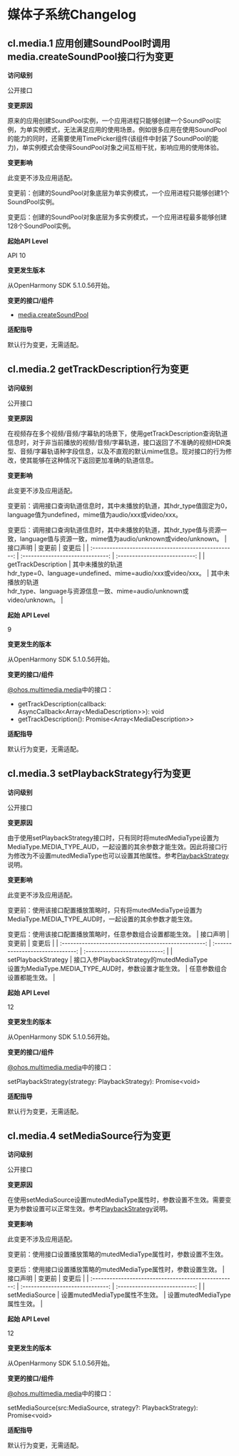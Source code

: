 # 媒体子系统Changelog

## cl.media.1 应用创建SoundPool时调用media.createSoundPool接口行为变更

**访问级别**

公开接口

**变更原因**

原来的应用创建SoundPool实例，一个应用进程只能够创建一个SoundPool实例，为单实例模式，无法满足应用的使用场景。例如很多应用在使用SoundPool的能力的同时，还需要使用TimePicker组件(该组件中封装了SoundPool的能力)，单实例模式会使得SoundPool对象之间互相干扰，影响应用的使用体验。

**变更影响**

此变更不涉及应用适配。

变更前：创建的SoundPool对象底层为单实例模式，一个应用进程只能够创建1个SoundPool实例。

变更后：创建的SoundPool对象底层为多实例模式，一个应用进程最多能够创建128个SoundPool实例。

**起始API Level**

API 10

**变更发生版本**

从OpenHarmony SDK 5.1.0.56开始。

**变更的接口/组件**

- [media.createSoundPool](../../../application-dev/reference/apis-media-kit/js-apis-media.md#media.createSoundPool)

**适配指导**

默认行为变更，无需适配。

## cl.media.2 	getTrackDescription行为变更

**访问级别**

公开接口

**变更原因**

在视频存在多个视频/音频/字幕轨的场景下，使用getTrackDescription查询轨道信息时，对于非当前播放的视频/音频/字幕轨道，接口返回了不准确的视频HDR类型、音频/字幕轨语种字段信息，以及不直观的默认mime信息。现对接口的行为修改，使其能够在这种情况下返回更加准确的轨道信息。

**变更影响**

此变更不涉及应用适配。

变更前：调用接口查询轨道信息时，其中未播放的轨道，其hdr_type值固定为0，language值为undefined，mime值为audio/xxx或video/xxx。

变更后：调用接口查询轨道信息时，其中未播放的轨道，其hdr_type值与资源一致，language值与资源一致，mime值为audio/unknown或video/unknown。
|                       接口声明                        |           变更前            |           变更后         |
| :--------------------------------------------------: | :------------------------------: | :---------------------------: |
| getTrackDescription  |        其中未播放的轨道<br/>hdr_type=0、language=undefined、mime=audio/xxx或video/xxx。        |    其中未播放的轨道<br/>hdr_type、language与资源信息一致、mime=audio/unknown或video/unknown。    |

**起始 API Level**

9

**变更发生的版本**

从OpenHarmony SDK 5.1.0.56开始。

**变更的接口/组件**

[@ohos.multimedia.media](../../../application-dev/reference/apis-media-kit/js-apis-media.md)中的接口：
- getTrackDescription(callback: AsyncCallback\<Array\<MediaDescription\>\>): void
- getTrackDescription(): Promise\<Array\<MediaDescription\>\>

**适配指导**

默认行为变更，无需适配。

## cl.media.3 	setPlaybackStrategy行为变更

**访问级别**

公开接口

**变更原因**

由于使用setPlaybackStrategy接口时，只有同时将mutedMediaType设置为MediaType.MEDIA_TYPE_AUD，一起设置的其余参数才能生效。因此将接口行为修改为不设置mutedMediaType也可以设置其他属性。参考[PlaybackStrategy](../../../application-dev/reference/apis-media-kit/js-apis-media.md#playbackstrategy12)说明。

**变更影响**

此变更不涉及应用适配。

变更前：使用该接口配置播放策略时，只有将mutedMediaType设置为MediaType.MEDIA_TYPE_AUD时，一起设置的其余参数才能生效。

变更后：使用该接口配置播放策略时，任意参数组合设置都能生效。
|                       接口声明                        |           变更前            |           变更后         |
| :--------------------------------------------------: | :------------------------------: | :---------------------------: |
| setPlaybackStrategy  |      接口入参PlaybackStrategy的mutedMediaType<br/>设置为MediaType.MEDIA_TYPE_AUD时，参数设置才能生效。          |    任意参数组合设置都能生效。    |

**起始 API Level**

12

**变更发生的版本**

从OpenHarmony SDK 5.1.0.56开始。

**变更的接口/组件**

[@ohos.multimedia.media](../../../application-dev/reference/apis-media-kit/js-apis-media.md)中的接口：

setPlaybackStrategy(strategy: PlaybackStrategy): Promise\<void\>

**适配指导**

默认行为变更，无需适配。

## cl.media.4 	setMediaSource行为变更

**访问级别**

公开接口

**变更原因**

在使用setMediaSource设置mutedMediaType属性时，参数设置不生效。需要变更为参数设置可以正常生效。参考[PlaybackStrategy](../../../application-dev/reference/apis-media-kit/js-apis-media.md#playbackstrategy12)说明。

**变更影响**

此变更不涉及应用适配。

变更前：使用接口设置播放策略的mutedMediaType属性时，参数设置不生效。

变更后：使用接口设置播放策略的mutedMediaType属性时，参数设置生效。
|                       接口声明                        |           变更前            |           变更后         |
| :--------------------------------------------------: | :------------------------------: | :---------------------------: |
| setMediaSource  |      设置mutedMediaType属性不生效。          |    设置mutedMediaType属性生效。    |

**起始 API Level**

12

**变更发生的版本**

从OpenHarmony SDK 5.1.0.56开始。

**变更的接口/组件**

[@ohos.multimedia.media](../../../application-dev/reference/apis-media-kit/js-apis-media.md)中的接口：

setMediaSource(src:MediaSource, strategy?: PlaybackStrategy): Promise\<void\>

**适配指导**

默认行为变更，无需适配。
